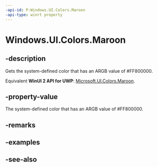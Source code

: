 ```yaml
---
-api-id: P:Windows.UI.Colors.Maroon
-api-type: winrt property
---
```


<!-- Property syntax
public Windows.UI.Color Maroon { get; }
-->

# Windows.UI.Colors.Maroon

## -description

Gets the system-defined color that has an ARGB value of #FF800000.

Equivalent **WinUI 2 API for UWP**: [Microsoft.UI.Colors.Maroon](/windows/winui/api/microsoft.ui.colors.maroon).

## -property-value

The system-defined color that has an ARGB value of #FF800000.

## -remarks

## -examples

## -see-also
